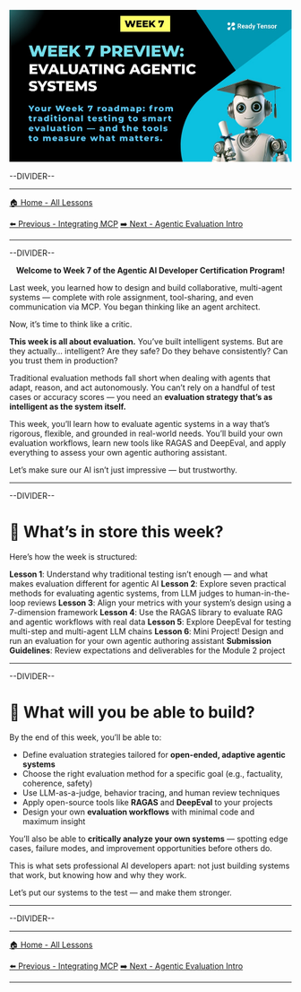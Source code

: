 ![AAIDC-wk7-l0-wk7-preview.jpeg](AAIDC-wk7-l0-wk7-preview.jpeg)

--DIVIDER--

---

[🏠 Home - All Lessons](https://app.readytensor.ai/hubs/ready_tensor_certifications)

[⬅️ Previous - Integrating MCP](https://app.readytensor.ai/publications/35v0wzEbKZBo)
[➡️ Next - Agentic Evaluation Intro](https://app.readytensor.ai/publications/FO7hdfmkhl42)

---

--DIVIDER--

<p align="center"><strong>Welcome to Week 7 of the Agentic AI Developer Certification Program!</strong></p>

Last week, you learned how to design and build collaborative, multi-agent systems — complete with role assignment, tool-sharing, and even communication via MCP. You began thinking like an agent architect.

Now, it’s time to think like a critic.

**This week is all about evaluation.**
You’ve built intelligent systems. But are they actually… intelligent? Are they safe? Do they behave consistently? Can you trust them in production?

Traditional evaluation methods fall short when dealing with agents that adapt, reason, and act autonomously. You can’t rely on a handful of test cases or accuracy scores — you need an **evaluation strategy that’s as intelligent as the system itself.**

This week, you’ll learn how to evaluate agentic systems in a way that’s rigorous, flexible, and grounded in real-world needs. You’ll build your own evaluation workflows, learn new tools like RAGAS and DeepEval, and apply everything to assess your own agentic authoring assistant.

Let’s make sure our AI isn’t just impressive — but trustworthy.

---

--DIVIDER--

# 🧭 What’s in store this week?

Here’s how the week is structured:

**Lesson 1**: Understand why traditional testing isn’t enough — and what makes evaluation different for agentic AI
**Lesson 2**: Explore seven practical methods for evaluating agentic systems, from LLM judges to human-in-the-loop reviews
**Lesson 3**: Align your metrics with your system’s design using a 7-dimension framework
**Lesson 4**: Use the RAGAS library to evaluate RAG and agentic workflows with real data
**Lesson 5**: Explore DeepEval for testing multi-step and multi-agent LLM chains
**Lesson 6**: Mini Project! Design and run an evaluation for your own agentic authoring assistant
**Submission Guidelines**: Review expectations and deliverables for the Module 2 project

---

--DIVIDER--

# 📏 What will you be able to build?

By the end of this week, you’ll be able to:

- Define evaluation strategies tailored for **open-ended, adaptive agentic systems**
- Choose the right evaluation method for a specific goal (e.g., factuality, coherence, safety)
- Use LLM-as-a-judge, behavior tracing, and human review techniques
- Apply open-source tools like **RAGAS** and **DeepEval** to your projects
- Design your own **evaluation workflows** with minimal code and maximum insight

You’ll also be able to **critically analyze your own systems** — spotting edge cases, failure modes, and improvement opportunities before others do.

This is what sets professional AI developers apart: not just building systems that work, but knowing how and why they work.

Let’s put our systems to the test — and make them stronger.

---

--DIVIDER--

---

[🏠 Home - All Lessons](https://app.readytensor.ai/hubs/ready_tensor_certifications)

[⬅️ Previous - Integrating MCP](https://app.readytensor.ai/publications/35v0wzEbKZBo)
[➡️ Next - Agentic Evaluation Intro](https://app.readytensor.ai/publications/FO7hdfmkhl42)

---
